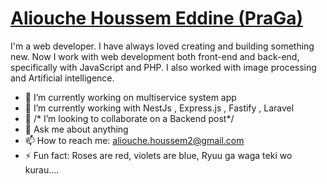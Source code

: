 # [Aliouche Houssem Eddine (PraGa)](https://oxpraga.github.io/)

I'm a web developer. I have always loved creating and building something new. Now I work with web development both front-end and back-end, specifically with JavaScript and PHP. I also worked with image processing and Artificial intelligence.

- 🔭 I’m currently working on multiservice system app
- 🌱 I’m currently working with NestJs , Express.js , Fastify , Laravel 
- 👯 /* I’m looking to collaborate on a Backend post*/
- 💬 Ask me about anything
- 📫 How to reach me: aliouche.houssem2@gmail.com
- ⚡ Fun fact: Roses are red, violets are blue, Ryuu ga waga teki wo kurau....

<!--
**oxPraGa/oxPraGa** is a ✨ _special_ ✨ repository because its `README.md` (this file) appears on your GitHub profile.

Here are some ideas to get you started:

- 🔭 I’m currently working on ...
- 🌱 I’m currently learning ...
- 👯 I’m looking to collaborate on ...
- 🤔 I’m looking for help with ...
- 💬 Ask me about ...
- 📫 How to reach me: ...
- 😄 Pronouns: ...
- ⚡ Fun fact: ...
-->
